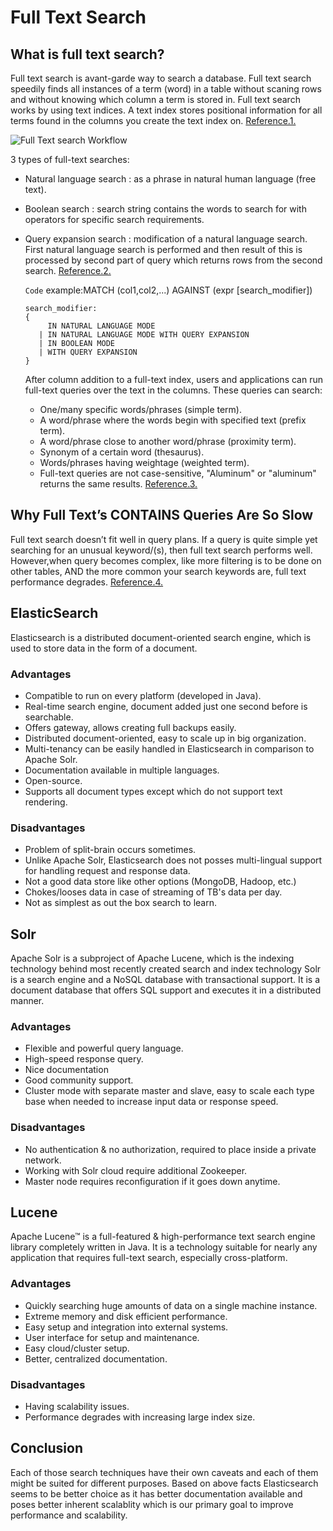 # Full Text Search
## What is full text search?
Full text search is avant-garde way to search a database. Full text search speedily finds all instances of a term (word) in a table without scaning rows and without knowing which column a term is stored in. Full text search works by using text indices. A text index stores positional information for all terms found in the columns you create the text index on.
[Reference.1.](http://infocenter.sybase.com/help/index.jsp?topic=/com.sybase.help.sqlanywhere.12.0.1/dbusage/full-text-search-what-is-it.html)

![](https://developers.foxitsoftware.com/wp-content/uploads/2019/04/full-text-search-document-management-workflow-1024x531.png "Full Text search Workflow")

3 types of full-text searches:
* Natural language search : as a phrase in natural human language (free text).
* Boolean search : search string contains the words to search for with operators for specific search requirements.
* Query expansion search : modification of a natural language search. First natural language search is performed and then result of this is processed by second part of query which returns rows from the second search. [Reference.2.](https://dev.mysql.com/doc/refman/8.0/en/fulltext-search.html#function_match)
  
  `Code` example:MATCH (col1,col2,...) AGAINST (expr [search_modifier])
  ```MySQL
  search_modifier:
  {
       IN NATURAL LANGUAGE MODE
     | IN NATURAL LANGUAGE MODE WITH QUERY EXPANSION
     | IN BOOLEAN MODE
     | WITH QUERY EXPANSION
  }
    ```
   
 
    After column addition to a full-text index, users and applications can run full-text queries over the text in the columns. These queries can search:

    * One/many specific words/phrases (simple term).
    * A word/phrase where the words begin with specified text (prefix term).
    * A word/phrase close to another word/phrase (proximity term).
    * Synonym of a certain word (thesaurus).
    * Words/phrases having weightage (weighted term).
    * Full-text queries are not case-sensitive, "Aluminum" or "aluminum" returns the same results.
[Reference.3.](https://docs.microsoft.com/en-us/sql/relational-databases/search/full-text-search?view=sql-server-ver15)

## Why Full Text’s CONTAINS Queries Are So Slow

Full text search doesn’t fit well in query plans. If a query is quite simple yet searching for an unusual keyword/(s), then full text search performs well. However,when query becomes complex, like more filtering is to be done on other tables, AND the more common your search keywords are, full text performance degrades.  [Reference.4.](https://www.brentozar.com/archive/2020/11/why-full-texts-contains-queries-are-so-slow)


## ElasticSearch
Elasticsearch is a distributed document-oriented search engine, which is used to store data in the form of a document.
### Advantages
- Compatible to run on every platform (developed in Java).
- Real-time search engine, document added just one second before is searchable.
- Offers gateway, allows creating full backups easily.
- Distributed document-oriented, easy to scale up in big organization.
- Multi-tenancy can be easily handled in Elasticsearch in comparison to Apache Solr.
- Documentation available in multiple languages.
- Open-source.
- Supports all document types except which do not support text rendering.

### Disadvantages
- Problem of split-brain occurs sometimes.
- Unlike Apache Solr, Elasticsearch does not posses multi-lingual support for handling request and response data.
- Not a good data store like other options (MongoDB, Hadoop, etc.)
- Chokes/looses data in case of streaming of TB's data per day.
- Not as simplest as out the box search to learn.

## Solr
Apache Solr is a subproject of Apache Lucene, which is the indexing technology behind most recently created search and index technology Solr is a search engine and a NoSQL database with transactional support. It is a document database that offers SQL support and executes it in a distributed manner.
### Advantages
- Flexible and powerful query language.
- High-speed response query.
- Nice documentation
- Good community support.
- Cluster mode with separate master and slave, easy to scale each type base when needed to increase input data or response speed.
### Disadvantages
- No authentication & no authorization, required to place inside a private network.
- Working with Solr cloud require additional Zookeeper.
- Master node requires reconfiguration if it goes down anytime.

## Lucene
Apache Lucene™ is a full-featured & high-performance text search engine library completely written in Java. It is a technology suitable for nearly any application that requires full-text search, especially cross-platform.
### Advantages
- Quickly searching huge amounts of data on a single machine instance.
- Extreme memory and disk efficient performance.
- Easy setup and integration into external systems.
- User interface for setup and maintenance.
- Easy cloud/cluster setup.
- Better, centralized documentation.
### Disadvantages
- Having scalability issues.
- Performance degrades with increasing large index size.

## Conclusion
Each of those search techniques have their own caveats and each of them might be suited for different purposes. Based on above facts Elasticsearch seems to be better choice as it has better documentation available and poses better inherent scalablity which is our primary goal to improve performance and scalability.

